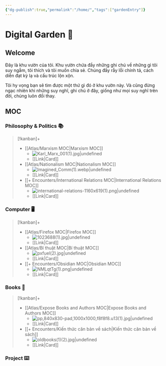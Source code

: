 ```yaml
---
{"dg-publish":true,"permalink":"/home/","tags":["gardenEntry"]}
---
```


# Digital Garden 🏡
## Welcome
Đây là khu vườn của tôi. Khu vườn chứa đầy những ghi chú về những gì tôi suy ngẫm, tôi thích và tôi muốn chia sẻ. Chúng đầy rẫy lỗi chính tả, cách diễn đạt kỳ lạ và cấu trúc lộn xộn.

Tôi hy vọng bạn sẽ tìm được một thứ gì đó ở khu vườn này. Và cũng đừng ngạc nhiên khi những suy nghĩ, ghi chú ở đây, giống như mọi suy nghĩ trên đời, chúng luôn đổi thay.

## MOC

### Philosophy & Politics 📚
> [!kanban]+
> - [[Atlas/Marxism MOC\|Marxism MOC]]
> 	- ![Karl_Marx_001(1).jpg|undefined](/img/user/Extras/Images/Karl_Marx_001(1).jpg)
> 	- [[Link\|Card]]
> - [[Atlas/Nationalism MOC\|Nationalism MOC]]
> 	- ![Imagined_Comm(1).webp|undefined](/img/user/Extras/Images/Imagined_Comm(1).webp)
> 	- [[Link\|Card]]
> - [[+ Encounters/International Relations MOC\|International Relations MOC]]
> 	- ![international-relations-1160x619(1).png|undefined](/img/user/Extras/Images/international-relations-1160x619(1).png)
> 	- [[Link\|Card]]


### Computer 🖥️
> [!kanban]+ 
> - [[Atlas/Firefox MOC\|Firefox MOC]] 
> 	- ![1023688(1).jpg|undefined](/img/user/Extras/Images/1023688(1).jpg)
> 	- [[Link\|Card]]
> - [[Atlas/Bí thuật MOC\|Bí thuật MOC]]
> 	- ![pxfuel(2).jpg|undefined](/img/user/Extras/Images/pxfuel(2).jpg)
> 	- [[Link\|Card]]
> - [[+ Encounters/Obsidian MOC\|Obsidian MOC]]
> 	- ![NMLqtTg(1).png|undefined](/img/user/Extras/Images/NMLqtTg(1).png)
> 	- [[Link\|Card]]

### Books 📔
> [!kanban]+ 
> - [[Atlas/Expose Books and Authors MOC\|Expose Books and Authors MOC]] 
> 	- ![pp,840x830-pad,1000x1000,f8f8f8.u13(1).jpg|undefined](/img/user/Extras/Images/pp,840x830-pad,1000x1000,f8f8f8.u13(1).jpg)
> 	- [[Link\|Card]]
> - [[+ Encounters/Kiến thức căn bản về sách\|Kiến thức căn bản về sách]] 
> 	- ![oldbooks(1)(2).jpg|undefined](/img/user/Extras/Images/oldbooks(1)(2).jpg)
> 	- [[Link\|Card]]

### Project ⌨️

